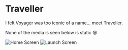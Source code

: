 # Traveller

I felt Voyager was too iconic of a name...  meet Traveller.

None of the media is seen below is static 😎

![Home Screen](https://i.imgur.com/cg9ATKw.png)
![Launch Screen](https://i.imgur.com/yAP9ILU.png)

